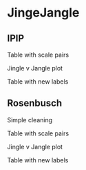 # JingeJangle

## IPIP

Table with scale pairs

Jingle v Jangle plot

Table with new labels

## Rosenbusch

Simple cleaning

Table with scale pairs

Jingle v Jangle plot

Table with new labels
